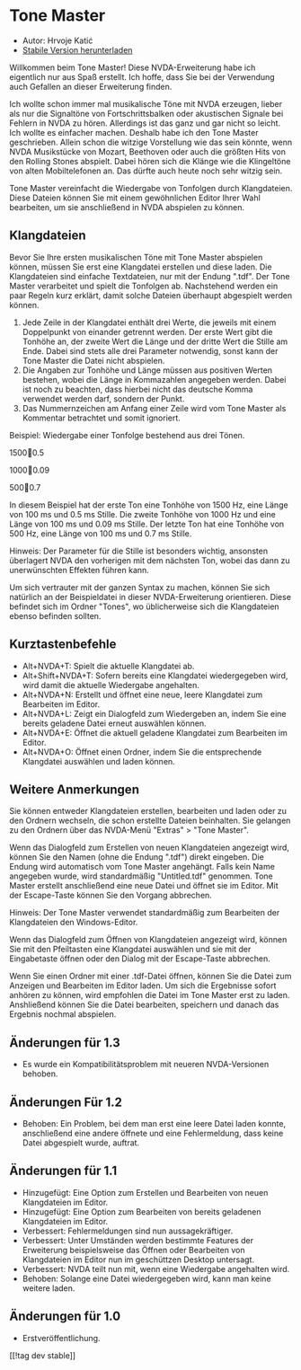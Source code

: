 # Tone Master #

* Autor: Hrvoje Katić
* [Stabile Version herunterladen][1]

Willkommen beim Tone Master! Diese NVDA-Erweiterung habe ich eigentlich nur
aus Spaß erstellt. Ich hoffe, dass Sie bei der Verwendung auch Gefallen an
dieser Erweiterung finden.

Ich wollte schon immer mal musikalische Töne mit NVDA erzeugen, lieber als
nur die Signaltöne von Fortschrittsbalken oder akustischen Signale bei
Fehlern in NVDA zu hören. Allerdings ist das ganz und gar nicht so
leicht. Ich wollte es einfacher machen. Deshalb habe ich den Tone Master
geschrieben. Allein schon die witzige Vorstellung wie das sein könnte, wenn
NVDA Musikstücke von Mozart, Beethoven oder auch die größten Hits von den
Rolling Stones abspielt. Dabei hören sich die Klänge wie die Klingeltöne von
alten Mobiltelefonen an. Das dürfte auch heute noch sehr witzig sein.

Tone Master vereinfacht die Wiedergabe von Tonfolgen durch
Klangdateien. Diese Dateien können Sie mit einem gewöhnlichen Editor Ihrer
Wahl bearbeiten, um sie anschließend in NVDA abspielen zu können.

## Klangdateien

Bevor Sie Ihre ersten musikalischen Töne mit Tone Master abspielen können,
müssen Sie erst eine Klangdatei erstellen und diese laden. Die Klangdateien
sind einfache Textdateien, nur mit der Endung ".tdf". Der Tone Master
verarbeitet und spielt die Tonfolgen ab. Nachstehend werden ein paar Regeln
kurz erklärt, damit solche Dateien überhaupt abgespielt werden können.

1. Jede Zeile in der Klangdatei enthält drei Werte, die jeweils mit einem
   Doppelpunkt von einander getrennt werden. Der erste Wert gibt die Tonhöhe
   an, der zweite Wert die Länge und der dritte Wert die Stille am
   Ende. Dabei sind stets alle drei Parameter notwendig, sonst kann der Tone
   Master die Datei nicht abspielen.
2. Die Angaben zur Tonhöhe und Länge müssen aus positiven Werten bestehen,
   wobei die Länge in Kommazahlen angegeben werden. Dabei ist noch zu
   beachten, dass hierbei nicht das deutsche Komma verwendet werden darf,
   sondern der Punkt.
3. Das Nummernzeichen am Anfang einer Zeile wird vom Tone Master als
   Kommentar betrachtet und somit ignoriert.

Beispiel: Wiedergabe einer Tonfolge bestehend aus drei Tönen.

1500:100:0.5

1000:100:0.09

500:100:0.7

In diesem Beispiel hat der erste Ton eine Tonhöhe von 1500 Hz, eine Länge
von 100 ms und 0.5 ms Stille. Die zweite Tonhöhe von 1000 Hz und eine Länge
von 100 ms und 0.09 ms Stille. Der letzte Ton hat eine Tonhöhe von 500 Hz,
eine Länge von 100 ms und 0.7 ms Stille.

Hinweis: Der Parameter für die Stille ist besonders wichtig, ansonsten
überlagert NVDA  den vorherigen mit dem nächsten Ton, wobei das dann zu
unerwünschten Effekten führen kann.

Um sich vertrauter mit der ganzen Syntax zu machen, können Sie sich
natürlich an der Beispieldatei in dieser NVDA-Erweiterung orientieren. Diese
befindet sich im Ordner "Tones", wo üblicherweise sich die Klangdateien
ebenso befinden sollten.

## Kurztastenbefehle

* Alt+NVDA+T: Spielt die aktuelle Klangdatei ab.
* Alt+Shift+NVDA+T: Sofern bereits eine Klangdatei wiedergegeben wird, wird
  damit die aktuelle Wiedergabe angehalten.
* Alt+NVDA+N: Erstellt und öffnet eine neue, leere Klangdatei zum Bearbeiten
  im Editor.
* Alt+NVDA+L: Zeigt ein Dialogfeld zum Wiedergeben an, indem Sie eine
  bereits geladene Datei erneut auswählen können.
* Alt+NVDA+E: Öffnet die aktuell geladene Klangdatei zum Bearbeiten im
  Editor.
* Alt+NVDA+O: Öffnet einen Ordner, indem Sie die entsprechende Klangdatei
  auswählen und laden können.

## Weitere Anmerkungen

Sie können entweder Klangdateien erstellen, bearbeiten und laden oder zu den
Ordnern wechseln, die schon erstellte Dateien beinhalten. Sie gelangen zu
den Ordnern über das NVDA-Menü "Extras" > "Tone Master".

Wenn das Dialogfeld zum Erstellen von neuen Klangdateien angezeigt wird,
können Sie den Namen (ohne die Endung ".tdf") direkt eingeben. Die Endung
wird automatisch vom Tone Master angehängt. Falls kein Name angegeben wurde,
wird standardmäßig "Untitled.tdf" genommen. Tone Master erstellt
anschließend eine neue Datei und öffnet sie im Editor. Mit der Escape-Taste
können Sie den Vorgang abbrechen.

Hinweis: Der Tone Master verwendet standardmäßig zum Bearbeiten der
Klangdateien den Windows-Editor.

Wenn das Dialogfeld zum Öffnen von Klangdateien angezeigt wird, können Sie
mit den Pfeiltasten eine Klangdatei auswählen und sie mit der Eingabetaste
öffnen oder den Dialog mit der Escape-Taste abbrechen.

Wenn Sie einen Ordner mit einer .tdf-Datei öffnen, können Sie die Datei zum
Anzeigen und Bearbeiten im Editor laden. Um sich die Ergebnisse sofort
anhören zu können, wird empfohlen die Datei im Tone Master erst zu
laden. Anshließend können Sie die Datei bearbeiten, speichern und danach das
Ergebnis nochmal abspielen.

## Änderungen für 1.3

* Es wurde ein Kompatibilitätsproblem mit neueren NVDA-Versionen behoben.

## Änderungen Für 1.2

* Behoben: Ein Problem, bei dem man erst eine leere Datei laden konnte,
  anschließend eine andere öffnete und eine Fehlermeldung, dass keine Datei
  abgespielt wurde, auftrat.

## Änderungen für 1.1

* Hinzugefügt: Eine Option zum Erstellen und Bearbeiten von neuen
  Klangdateien im Editor.
* Hinzugefügt: Eine Option zum Bearbeiten von bereits geladenen Klangdateien
  im Editor.
* Verbessert: Fehlermeldungen sind nun aussagekräftiger.
* Verbessert: Unter Umständen werden bestimmte Features der Erweiterung
  beispielsweise das Öffnen oder Bearbeiten von Klangdateien im Editor nun
  im geschüttzen Desktop untersagt.
* Verbessert: NVDA teilt nun mit, wenn eine Wiedergabe angehalten wird.
* Behoben: Solange eine Datei wiedergegeben wird, kann man keine weitere
  laden.

## Änderungen für 1.0

* Erstveröffentlichung.

[[!tag dev stable]]

[1]: https://addons.nvda-project.org/files/get.php?file=tmast
